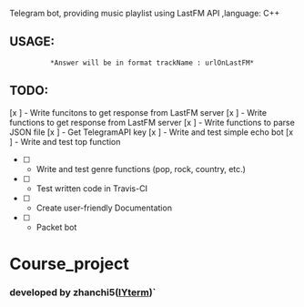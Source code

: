 Telegram bot, providing music playlist using LastFM API ,language: C++
## USAGE:
  ``` To get current to 50 best tracks by LastFM send "/top" command.
            *Answer will be in format trackName : urlOnLastFM*
```
## TODO:
[x ] - Write funcitons to get response from LastFM server
[x ] - Write functions to get response from LastFM server
[x ] - Write functions to parse JSON file
[x ] - Get TelegramAPI key
[x ] - Write and test simple echo bot
[x ] - Write and test top function
* [ ] - Write and test genre functions (pop, rock, country, etc.)
* [ ] - Test written code in Travis-CI
* [ ] - Create user-friendly Documentation
* [ ] - Packet bot


# Course_project        
### developed by zhanchi5([IYterm](https://github.com/IYterm))`
